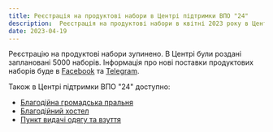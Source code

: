 ```yaml
---
title: Реєстрація на продуктові набори в Центрі підтримки ВПО "24"
description:  Реєстрація на продуктові набори в квітні 2023 року в Центрі підтримки ВПО "24" Благодійного фонду "Шелтер Плюс" у Кривому Розі за адресою вулиця Маккейна, 24 
date: 2023-04-19
---
```


Реєстрацію на продуктові набори зупинено. В Центрі були роздані заплановані 5000 наборів. Інформація про нові поставки продуктових наборів буде в [Facebook](https://fb.com/supportcenter24) та [Telegram](https://t.me/centervpo24).

Також в Центрі підтримки ВПО "24" доступно:
- [Благодійна громадська пральня](/center/vpo24/pralnya)
- [Благодійний хостел](/center/vpo24/hostel)
- [Пункт видачі одягу та взуття](/center/vpo24/odyag)